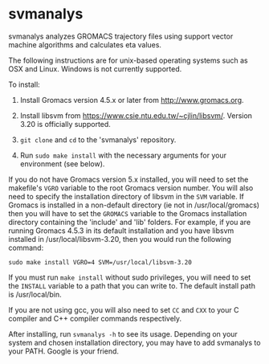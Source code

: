 # svmanalys
svmanalys analyzes GROMACS trajectory files using support vector machine algorithms and calculates eta values.

The following instructions are for unix-based operating systems such as OSX and Linux. Windows is not currently supported.

To install:

1. Install Gromacs version 4.5.x or later from http://www.gromacs.org.

2. Install libsvm from https://www.csie.ntu.edu.tw/~cjlin/libsvm/. Version 3.20 is officially supported. 

3. `git clone` and `cd` to the 'svmanalys' repository.

3. Run `sudo make install` with the necessary arguments for your environment (see below).

If you do not have Gromacs version 5.x installed, you will need to set the makefile's `VGRO` variable to the root Gromacs version number. You will also need to specify the installation directory of libsvm in the `SVM` variable. If Gromacs is installed in a non-default directory (ie not in /usr/local/gromacs) then you will have to set the `GROMACS` variable to the Gromacs installation directory containing the 'include' and 'lib' folders. For example, if you are running Gromacs 4.5.3 in its default installation and you have libsvm installed in /usr/local/libsvm-3.20, then you would run the following command:

`sudo make install VGRO=4 SVM=/usr/local/libsvm-3.20`

If you must run `make install` without sudo privileges, you will need to set the `INSTALL` variable to a path that you can write to. The default install path is /usr/local/bin.

If you are not using gcc, you will also need to set `CC` and `CXX` to your C compiler and C++ compiler commands respectively.

After installing, run `svmanalys -h` to see its usage. Depending on your system and chosen installation directory, you may have to add svmanalys to your PATH. Google is your friend.